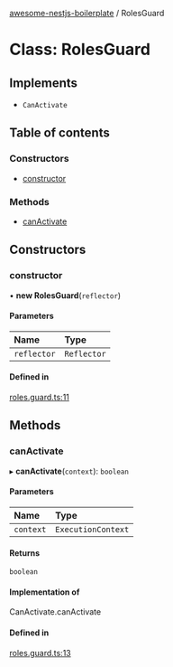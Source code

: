 [awesome-nestjs-boilerplate](../README.md) / RolesGuard

# Class: RolesGuard

## Implements

- `CanActivate`

## Table of contents

### Constructors

- [constructor](RolesGuard.md#constructor)

### Methods

- [canActivate](RolesGuard.md#canactivate)

## Constructors

### constructor

• **new RolesGuard**(`reflector`)

#### Parameters

| Name | Type |
| :------ | :------ |
| `reflector` | `Reflector` |

#### Defined in

[roles.guard.ts:11](https://github.com/klub-deepak/poc_doc_generation_3/blob/afd7f83/src/guards/roles.guard.ts#L11)

## Methods

### canActivate

▸ **canActivate**(`context`): `boolean`

#### Parameters

| Name | Type |
| :------ | :------ |
| `context` | `ExecutionContext` |

#### Returns

`boolean`

#### Implementation of

CanActivate.canActivate

#### Defined in

[roles.guard.ts:13](https://github.com/klub-deepak/poc_doc_generation_3/blob/afd7f83/src/guards/roles.guard.ts#L13)
